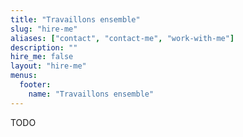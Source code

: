 ```yaml
---
title: "Travaillons ensemble"
slug: "hire-me"
aliases: ["contact", "contact-me", "work-with-me"]
description: ""
hire_me: false
layout: "hire-me"
menus:
  footer:
    name: "Travaillons ensemble"
---
```


TODO
